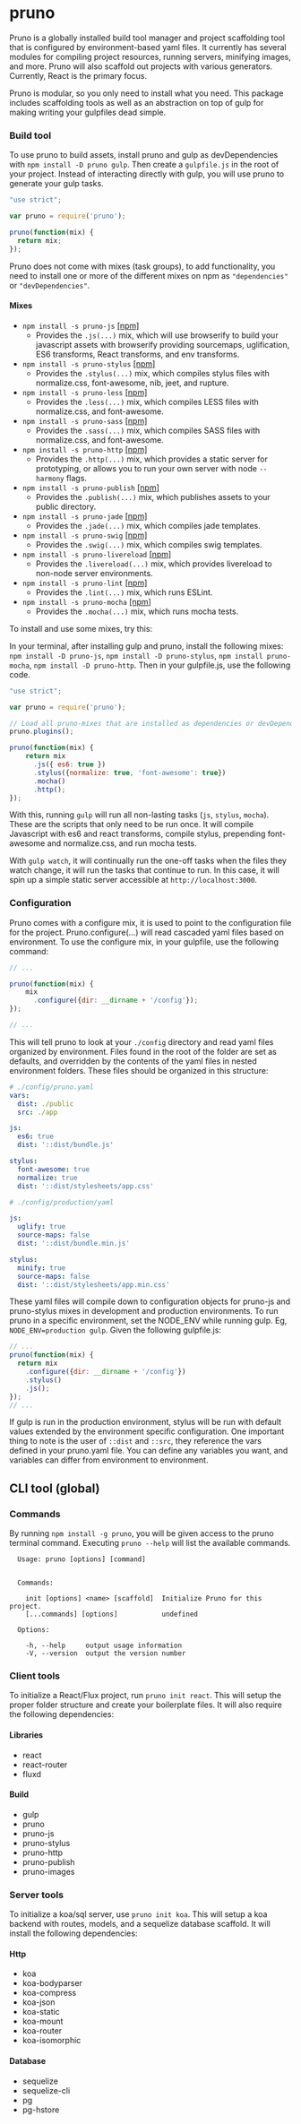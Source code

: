 # pruno
Pruno is a globally installed build tool manager and project scaffolding tool that is configured by environment-based yaml files. It currently has several modules for compiling project resources, running servers, minifying images, and more. Pruno will also scaffold out projects with various generators. Currently, React is the primary focus.

Pruno is modular, so you only need to install what you need. This package includes scaffolding tools as well as an abstraction on top of gulp for making writing your gulpfiles dead simple.

### Build tool
To use pruno to build assets, install pruno and gulp as devDependencies with `npm install -D pruno gulp`. Then create a `gulpfile.js` in the root of your project. Instead of interacting directly with gulp, you will use pruno to generate your gulp tasks.

```js
"use strict";

var pruno = require('pruno');

pruno(function(mix) {
  return mix;
});
```

Pruno does not come with mixes (task groups), to add functionality, you need to install one or more of the different mixes on npm as `"dependencies"` or `"devDependencies"`.

#### Mixes
- `npm install -s pruno-js` [[npm]](http://npmsjs.com/package/pruno-js)
  - Provides the `.js(...)` mix, which will use browserify to build your javascript assets with browserify providing sourcemaps, uglification, ES6 transforms, React transforms, and env transforms.
- `npm install -s pruno-stylus` [[npm]](http://npmsjs.com/package/pruno-stylus)
  - Provides the `.stylus(...)` mix, which compiles stylus files with normalize.css, font-awesome, nib, jeet, and rupture.
- `npm install -s pruno-less` [[npm]](http://npmsjs.com/package/pruno-less)
  - Provides the `.less(...)` mix, which compiles LESS files with normalize.css, and font-awesome.
- `npm install -s pruno-sass` [[npm]](http://npmsjs.com/package/pruno-sass)
  - Provides the `.sass(...)` mix, which compiles SASS files with normalize.css, and font-awesome.
- `npm install -s pruno-http` [[npm]](http://npmsjs.com/package/pruno-http)
  - Provides the `.http(...)` mix, which provides a static server for prototyping, or allows you to run your own server with node `--harmony` flags.
- `npm install -s pruno-publish` [[npm]](http://npmsjs.com/package/pruno-publish)
  - Provides the `.publish(...)` mix, which publishes assets to your public directory.
- `npm install -s pruno-jade` [[npm]](http://npmsjs.com/package/pruno-jade)
  - Provides the `.jade(...)` mix, which compiles jade templates.
- `npm install -s pruno-swig` [[npm]](http://npmsjs.com/package/pruno-swig)
  - Provides the `.swig(...)` mix, which compiles swig templates.
- `npm install -s pruno-livereload` [[npm]](http://npmsjs.com/package/pruno-livereload)
  - Provides the `.livereload(...)` mix, which provides livereload to non-node server environments.
- `npm install -s pruno-lint` [[npm]](http://npmsjs.com/package/pruno-lint)
  - Provides the `.lint(...)` mix, which runs ESLint.
- `npm install -s pruno-mocha` [[npm]](http://npmsjs.com/package/pruno-mocha)
  - Provides the `.mocha(...)` mix, which runs mocha tests.

To install and use some mixes, try this:

In your terminal, after installing gulp and pruno, install the following mixes: `npm install -D pruno-js`, `npm install -D pruno-stylus`, `npm install pruno-mocha`, `npm install -D pruno-http`. Then in your gulpfile.js, use the following code.

```js
"use strict";

var pruno = require('pruno');

// Load all pruno-mixes that are installed as dependencies or devDependencies.
pruno.plugins();

pruno(function(mix) {
    return mix
      .js({ es6: true })
      .stylus({normalize: true, 'font-awesome': true})
      .mocha()
      .http();
});
```

With this, running `gulp` will run all non-lasting tasks (`js`, `stylus`, `mocha`). These are the scripts that only need to be run once. It will compile Javascript with es6 and react transforms, compile stylus, prepending font-awesome and normalize.css, and run mocha tests.

With `gulp watch`, it will continually run the one-off tasks when the files they watch change, it will run the tasks that continue to run. In this case, it will spin up a simple static server accessible at `http://localhost:3000`.


### Configuration
Pruno comes with a configure mix, it is used to point to the configuration file for the project. Pruno.configure(...) will read cascaded yaml files based on environment. To use the configure mix, in your gulpfile, use the following command:

```js
// ...

pruno(function(mix) {
    mix
      .configure({dir: __dirname + '/config'});
});

// ...
```

This will tell pruno to look at your `./config` directory and read yaml files organized by environment. Files found in the root of the folder are set as defaults, and overridden by the contents of the yaml files in nested environment folders. These files should be organized in this structure:

```yaml
# ./config/pruno.yaml
vars:
  dist: ./public
  src: ./app

js:
  es6: true
  dist: '::dist/bundle.js'

stylus:
  font-awesome: true
  normalize: true
  dist: '::dist/stylesheets/app.css'
```

```yaml
# ./config/production/yaml

js:
  uglify: true
  source-maps: false
  dist: '::dist/bundle.min.js'

stylus:
  minify: true
  source-maps: false
  dist: '::dist/stylesheets/app.min.css'
```

These yaml files will compile down to configuration objects for pruno-js and pruno-stylus mixes in development and production environments. To run pruno in a specific environment, set the NODE_ENV while running gulp. Eg, `NODE_ENV=production gulp`. Given the following gulpfile.js:

```js
// ...
pruno(function(mix) {
  return mix
    .configure({dir: __dirname + '/config'})
    .stylus()
    .js();
});
// ...
```

If gulp is run in the production environment, stylus will be run with default values extended by the environment specific configuration. One important thing to note is the user of `::dist` and `::src`, they reference the vars defined in your pruno.yaml file. You can define any variables you want, and variables can differ from environment to environment.

## CLI tool (global)

### Commands
By running `npm install -g pruno`, you will be given access to the pruno terminal command.
Executing `pruno --help` will list the available commands.

```
  Usage: pruno [options] [command]


  Commands:

    init [options] <name> [scaffold]  Initialize Pruno for this project.
    [...commands] [options]           undefined

  Options:

    -h, --help     output usage information
    -V, --version  output the version number
```

### Client tools

To initialize a React/Flux project, run `pruno init react`. This will setup the proper folder structure and create your boilerplate files. It will also require the following dependencies:

#### Libraries
- react
- react-router
- fluxd

#### Build
- gulp
- pruno
- pruno-js
- pruno-stylus
- pruno-http
- pruno-publish
- pruno-images

### Server tools

To initialize a koa/sql server, use `pruno init koa`. This will setup a koa backend with routes, models, and a sequelize database scaffold. It will install the following dependencies:

#### Http
- koa
- koa-bodyparser
- koa-compress
- koa-json
- koa-static
- koa-mount
- koa-router
- koa-isomorphic

#### Database
- sequelize
- sequelize-cli
- pg
- pg-hstore
